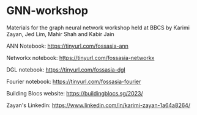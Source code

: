 # GNN-workshop
Materials for the graph neural network workshop held at BBCS by Karimi Zayan, Jed Lim, Mahir Shah and Kabir Jain

ANN Notebook: https://tinyurl.com/fossasia-ann

Networkx notebook: https://tinyurl.com/fossasia-networkx

DGL notebook: https://tinyurl.com/fossasia-dgl

Fourier notebook: https://tinyurl.com/fossasia-fourier

Building Blocs website: https://buildingblocs.sg/2023/

Zayan's Linkedin: https://www.linkedin.com/in/karimi-zayan-1a64a8264/

